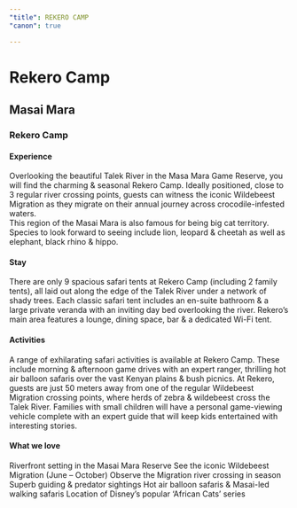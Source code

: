 ```yaml
---
"title": REKERO CAMP
"canon": true

---
```


# Rekero Camp
## Masai Mara
### Rekero Camp

#### Experience
Overlooking the beautiful Talek River in the Masa Mara Game Reserve, you will find the charming &amp; seasonal Rekero Camp.
Ideally positioned, close to 3 regular river crossing points, guests can witness the iconic Wildebeest Migration as they migrate on their annual journey across crocodile-infested waters.  
This region of the Masai Mara is also famous for being big cat territory.  Species to look forward to seeing include lion, leopard &amp; cheetah as well as elephant, black rhino &amp; hippo.

#### Stay
There are only 9 spacious safari tents at Rekero Camp (including 2 family tents), all laid out along the edge of the Talek River under a network of shady trees.
Each classic safari tent includes an en-suite bathroom &amp; a large private veranda with an inviting day bed overlooking the river.
Rekero’s main area features a lounge, dining space, bar &amp; a dedicated Wi-Fi tent.

#### Activities
A range of exhilarating safari activities is available at Rekero Camp.
These include morning &amp; afternoon game drives with an expert ranger, thrilling hot air balloon safaris over the vast Kenyan plains &amp; bush picnics.
At Rekero, guests are just 50 meters away from one of the regular Wildebeest Migration crossing points, where herds of zebra &amp; wildebeest cross the Talek River.  Families with small children will have a personal game-viewing vehicle complete with an expert guide that will keep kids entertained with interesting stories.


#### What we love
Riverfront setting in the Masai Mara Reserve
See the iconic Wildebeest Migration (June – October)
Observe the Migration river crossing in season
Superb guiding &amp; predator sightings
Hot air balloon safaris &amp; Masai-led walking safaris
Location of Disney’s popular ‘African Cats’ series